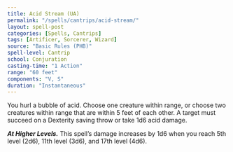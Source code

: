 ```yaml
---
title: Acid Stream (UA)
permalink: "/spells/cantrips/acid-stream/"
layout: spell-post
categories: [Spells, Cantrips]
tags: [Artificer, Sorcerer, Wizard]
source: "Basic Rules (PHB)"
spell-level: Cantrip
school: Conjuration
casting-time: "1 Action"
range: "60 feet"
components: "V, S"
duration: "Instantaneous"
---
```


You hurl a bubble of acid. Choose one creature within range, or choose two creatures within range that are within 5 feet of each other. A target must succeed on a Dexterity saving throw or take 1d6 acid damage.

***At Higher Levels.*** This spell’s damage increases by 1d6 when you reach 5th level (2d6), 11th level (3d6), and 17th level (4d6).